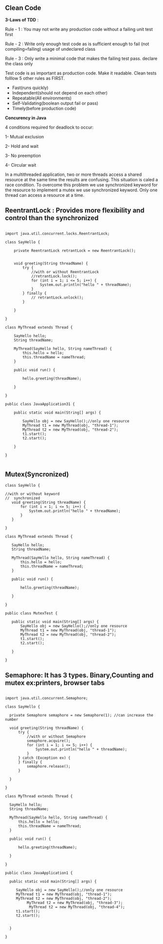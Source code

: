 ## Clean Code


 __3-Laws of TDD__ :
 
Rule - 1 : You may not write any production code without a failing unit test first 

Rule - 2 : Write only enough test code as is sufficient enough to fail (not compiling=failing) usage of undeclared class 

Rule - 3 : Only write a minimal code that makes the failing test pass. declare the class only


Test code is as important as production code. Make it readable. Clean tests folllow 5 other rules as FIRST.
- Fast(runs quickly) 
- Independent(should not depend on each other)
- Repeatable(All environments) 
- Self-Validating(boolean output fail or pass)  
- Timely(before production code) 

__Concurency in Java__

4 conditions required for deadlock to occur:

1- Mutual exclusion
    
2- Hold and wait 
    
3- No preemption
    
4- Circular wait

In a multithreaded application, two or more threads access a shared resource at the same time the results are confusing.
This situation is caled a race condition. To overcome this problem we use  synchronized  keyword for the resource
to implement a mutex we use synchronized  keyword. Only one thread can access a resource at a time.

## ReentrantLock : Provides more flexibility and control than the synchronized

```

import java.util.concurrent.locks.ReentrantLock;

class SayHello {

    private ReentrantLock retrantLock = new ReentrantLock();


    void greeting(String threadName) {
        try {
            //with or without ReentrantLock
            //retrantLock.lock();
            for (int i = 1; i <= 5; i++) {
                System.out.println("hello " + threadName);
            }
        } finally {
            // retrantLock.unlock();
        }

    }

}

class MyThread extends Thread {

    SayHello hello;
    String threadName;

    MyThread(SayHello hello, String nameThread) {
        this.hello = hello;
        this.threadName = nameThread;
    }

    public void run() {

        hello.greeting(threadName);

    }

}

public class JavaApplication31 {

    public static void main(String[] args) {

        SayHello obj = new SayHello();//only one resource
        MyThread t1 = new MyThread(obj, "thread-1");
        MyThread t2 = new MyThread(obj, "thread-2");
        t1.start();
        t2.start();

    }

}


```

## Mutex(Syncronized)

 ```
 class SayHello {

//with or without keyword
//  synchronized 
    void greeting(String threadName) {
        for (int i = 1; i <= 5; i++) {
            System.out.println("hello " + threadName);
        }
    }

}

class MyThread extends Thread {

    SayHello hello;
    String threadName;

    MyThread(SayHello hello, String nameThread) {
        this.hello = hello;
        this.threadName = nameThread;
    }

    public void run() {

        hello.greeting(threadName);

    }

}

public class MutexTest {

    public static void main(String[] args) {
        SayHello obj = new SayHello();//only one resource
        MyThread t1 = new MyThread(obj, "thread-1");
        MyThread t2 = new MyThread(obj, "thread-2");
        t1.start();
        t2.start();

    }

}
 
 ```
 
 
 ## Semaphore: It has 3 types. Binary,Counting and mutex ex:printers, browser tabs
 
  ```
  
import java.util.concurrent.Semaphore;

class SayHello {

    private Semaphore semaphore = new Semaphore(1); //can increase the number

    void greeting(String threadName) {
        try {
            //with or without Semaphore
            semaphore.acquire();
            for (int i = 1; i <= 5; i++) {
                System.out.println("hello " + threadName);
            }
        } catch (Exception ex) {
        } finally {
            semaphore.release();
        }

    }

}

class MyThread extends Thread {

    SayHello hello;
    String threadName;

    MyThread(SayHello hello, String nameThread) {
        this.hello = hello;
        this.threadName = nameThread;
    }

    public void run() {

        hello.greeting(threadName);

    }

}

public class JavaApplication1 {

    public static void main(String[] args) {

       SayHello obj = new SayHello();//only one resource
       MyThread t1 = new MyThread(obj, "thread-1");
       MyThread t2 = new MyThread(obj, "thread-2");
	     	MyThread t2 = new MyThread(obj, "thread-3");
		     MyThread t2 = new MyThread(obj, "thread-4");
       t1.start();
       t2.start();
		

    }

}
  
   ```
 
 
 
